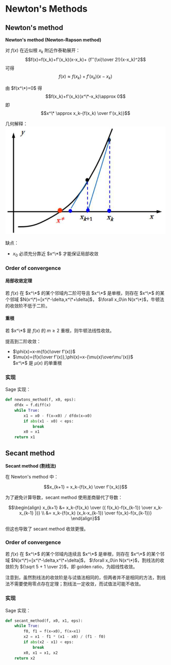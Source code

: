 # Newton's Methods
## Newton's method
**Newton's method (Newton-Rapson method)**

对 $f(x)$ 在近似根 $x_k$ 附近作泰勒展开：
$$f(x)=f(x_k)+f'(x_k)(x-x_k)+ {f''(\xi)\over 2!}(x-x_k)^2$$
可得
$$f(x)\approx f(x_k)+f'(x_k)(x-x_k)$$

由 $f(x^\*)=0$ 得
$$f(x_k)+f'(x_k)(x^\*-x_k)\approx 0$$
即
$$x^\* \approx x_k-{f(x_k) \over f'(x_k)}$$

几何解释：  
![](images/Newton's-method.png)

缺点：
- $x_0$ 必须充分靠近 $x^\*$ 才能保证局部收敛

### Order of convergence
#### 局部收敛定理
若 $f(x)$ 在 $x^\*$ 的某个邻域内二阶可导且 $x^\*$ 是单根，则存在 $x^\*$ 的某个邻域 $N(x^\*)=[x^\*-\delta,x^\*+\delta]$， $\forall x_0\in N(x^\*)$，牛顿法的收敛阶不低于二阶。

#### 重根
若 $x^\*$ 是 $f(x)$ 的 $m\ge2$ 重根，则牛顿法线性收敛。

提高到二阶收敛：
- $\phi(x)=x-m{f(x)\over f'(x)}$
- $\mu(x)={f(x)\over f'(x)},\phi(x)=x-{\mu(x)\over\mu'(x)}$  
  $x^\*$ 是 $\mu(x)$ 的单重根

### 实现
Sage 实现：
```python
def newtons_method(f, x0, eps):
    dfdx = f.diff(x)
    while True:
        x1 = x0 - f(x=x0) / dfdx(x=x0)
        if abs(x1 - x0) < eps:
            break
        x0 = x1
    return x1
```

## Secant method
**Secant method (割线法)**

在 Newton's method 中：

$$x_{k+1} = x_k-{f(x_k) \over f'(x_k)}$$

为了避免计算导数，secant method 使用差商替代了导数：

$$\begin{align}
x_{k+1} &= x_k-{f(x_k) \over ({ f(x_k)-f(x_{k-1}) \over x_k-x_{k-1} })} \\
&= x_k-{f(x_k) (x_k-x_{k-1}) \over f(x_k)-f(x_{k-1})}
\end{align}$$

但这也导致了 secant method 收敛更慢。

### Order of convergence
若 $f(x)$ 在 $x^\*$ 的某个邻域内连续且 $x^\*$ 是单根，则存在 $x^\*$ 的某个邻域 $N(x^\*)=[x^\*-\delta,x^\*+\delta]$， $\forall x_0\in N(x^\*)$，割线法的收敛阶为 ${\sqrt 5 + 1 \over 2}$，即 golden ratio，为超线性收敛。

注意到，虽然割线法的收敛阶是与试值法相同的，但两者并不是相同的方法，割线法不需要使用零点存在定理；割线法一定收敛，而试值法可能不收敛。

### 实现
Sage 实现：
```python
def secant_method(f, x0, x1, eps):
    while True:
        f0, f1 = f(x=x0), f(x=x1)
        x2 = x1 - f1 * (x1 - x0) / (f1 - f0)
        if abs(x2 - x1) < eps:
            break
        x0, x1 = x1, x2
    return x2
```